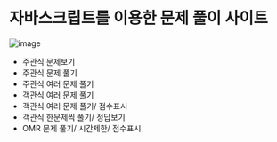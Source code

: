 ﻿# 자바스크립트를 이용한 문제 풀이 사이트


 ![image](https://github.com/hyunmijin/quiz_effect/assets/125323270/055a4169-f5d5-44d6-9644-21bf33ac0de2)

 

<ul>
  <li>주관식 문제보기</li>
  <li>주관식 문제 풀기</li>
  <li>주관식 여러 문제 풀기</li>
  <li>객관식 여러 문제 풀기</li>
  <li>객관식 여러 문제 풀기/ 점수표시</li>
  <li>객관식 한문제씩 풀기/ 정답보기</li>
  <li>OMR 문제 풀기/ 시간제한/ 점수표시</li>
</ul>
